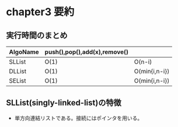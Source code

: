 # chapter3 要約

## 実行時間のまとめ

|AlgoName|push(),pop(),add(x),remove()||
|--------|---------------|------------------|
|SLList|O(1)|O(n-i)|
|DLList|O(1)|O(min{i,n-i})|
|SEList|O(1)|O(min{i,n-i})|


## SLList(singly-linked-list)の特徴

- 単方向連結リストである。接続にはポインタを用いる。

